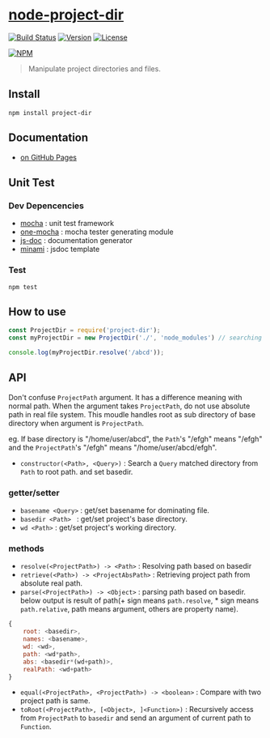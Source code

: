 # [node-project-dir](https://github.com/mrlee23/node-project-dir)

[![Build Status](https://secure.travis-ci.org/mrlee23/node-project-dir.png)](https://travis-ci.org/mrlee23/node-project-dir)
[![Version](https://img.shields.io/npm/v/project-dir.svg)](https://www.npmjs.com/package/project-dir)
[![License](https://img.shields.io/github/license/mrlee23/node-project-dir.svg)](https://github.com/mrlee23/node-project-dir/blob/master/LICENSE)

[![NPM](https://nodei.co/npm/project-dir.png)](https://nodei.co/npm/project-dir/)

>Manipulate project directories and files.

## Install
```shell
npm install project-dir
```

## Documentation
- [on GitHub Pages](https://mrlee23.github.io/node-project-dir/)

## Unit Test
### Dev Depencencies
- [mocha](https://github.com/mochajs/mocha) : unit test framework
- [one-mocha](https://github.com/mrlee23/node-one-mocha) : mocha tester generating module
- [js-doc](https://github.com/jsdoc3/jsdoc) : documentation generator
- [minami](https://github.com/Nijikokun/minami) : jsdoc template

### Test
```shell
npm test
```

## How to use
```javascript
const ProjectDir = require('project-dir');
const myProjectDir = new ProjectDir('./', 'node_modules') // searching base directory has a node_modules directory

console.log(myProjectDir.resolve('/abcd'));
```

## API
Don't confuse `ProjectPath` argument. It has a difference meaning with normal path.
When the argument takes `ProjectPath`, do not use absolute path in real file system.
This moudle handles root as sub directory of base directory when argument is `ProjectPath`.

eg. If base directory is "/home/user/abcd", the `Path`'s "/efgh" means "/efgh" and the `ProjectPath`'s "/efgh" means "/home/user/abcd/efgh".

- `constructor(<Path>, <Query>)` : Search a `Query` matched directory from `Path` to root path. and set basedir.
### getter/setter
- `basename <Query>` : get/set basename for dominating file.
- `basedir <Path> ` : get/set project's base directory.
- `wd <Path>` : get/set project's working directory.

### methods
- `resolve(<ProjectPath>) -> <Path>` : Resolving path based on basedir
- `retrieve(<Path>) -> <ProjectAbsPath>` : Retrieving project path from absolute real path.
- `parse(<ProjectPath>) -> <Object>` : parsing path based on basedir. below output is result of path(+ sign means `path.resolve`, * sign means `path.relative`, path means argument, others are property name).
```javascript
{
	root: <basedir>,
	names: <basename>,
	wd: <wd>,
	path: <wd*path>,
	abs: <basedir*(wd+path)>,
	realPath: <wd+path>
}
```
- `equal(<ProjectPath>, <ProjectPath>) -> <boolean>` : Compare with two project path is same.
- `toRoot(<ProjectPath>, [<Object>, ]<Function>)` : Recursively access from `ProjectPath` to `basedir` and send an argument of current path to `Function`.
